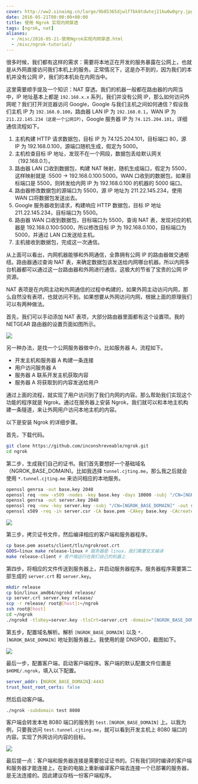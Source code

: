 ```yaml
---
cover: http://ww2.sinaimg.cn/large/9b85365djw1f7bk8tdwtej21kw0w0gry.jpg
date: 2016-05-21T00:00:00+08:00
title: 使用 Ngrok 实现内网穿透
tags: [ngrok, nat]
aliases:
  - /misc/2016-05-21-使用Ngrok实现内网穿透.html
  - /misc/ngrok-tutorial/
---
```

很多时候，我们都有这样的需求：需要将本地正在开发的服务暴露在公网上，也就是从外网直接访问我们本机上的服务。正常情况下，这是办不到的，因为我们的本机并没有公网 IP，我们的本机处在内网当中。

这里需要顺手提及一个知识：NAT 穿透。我们的机器一般都在路由器的内网当中，IP 地址基本上都是 `192.168.x.x` 系列，我们并没有公网 IP，那么如何访问外网呢？我们打开浏览器访问 Google，Google 与我们主机之间如何通信？假设我们主机 IP 为 `192.168.0.100`，路由器 LAN IP 为 `192.168.0.1`，WAN IP 为 `211.22.145.234（这是一个公网IP）`，Google 服务器 IP 为 `74.125.204.101`，详细通信流程如下。

<!--more-->

1. 主机构建 HTTP 请求数据包，目标 IP 为 74.125.204.101，目标端口 80，源 IP 为 192.168.0.100，源端口随机生成，假定为 5000。
2. 主机检查目标 IP 地址，发现不在一个网段，数据包丢给默认网关（192.168.0.1）。
3. 路由器 LAN 口收到数据包，构建 NAT 映射，随机生成端口，假定为 5500，这样映射就是 :5500 -> 192.168.0.100:5000。WAN 口收到的数据包，如果目标端口是 5500，则转发给内网 IP 为 192.168.0.100 的机器的 5000 端口。
4. 路由器修改数据包的源端口为 5500，源 IP 地址为 211.22.145.234，使用 WAN 口将数据包发送出去。
5. Google 服务器收到请求，构建响应 HTTP 数据包，目标 IP 地址 211.22.145.234，目标端口为 5500。
6. 路由器 WAN 口收到数据包，目标端口为 5500，查询 NAT 表，发现对应的机器是 192.168.0.100:5000，所以修改目标 IP 为 192.168.0.100，目标端口为 5000，并通过 LAN 口发送给主机。
7. 主机接收到数据包，完成这一次通信。

从上面可以看出，内网机器能够和外网通信，全靠拥有公网 IP 的路由器做交通枢纽。路由器通过查询 NAT 表，来确定数据包该发送给内网哪台机器。所以内网多台机器都可以通过这一台路由器和外网进行通信，这极大的节省了宝贵的公网 IP 资源。

NAT 表项是在内网主动和外网通信的过程中构建的，如果外网主动访问内网，那么自然没有表项，也就访问不到。如果想要从外网访问内网，根据上面的原理我们可以有两种做法。

首先，我们可以手动添加 NAT 表项，大部分路由器里面都有这个设置项。我的 NETGEAR 路由器的设置页面如图所示。

![](http://ww2.sinaimg.cn/large/9b85365dgw1f43dxm3ux6j21gz0jo78u.jpg)

另一种办法，是找一个公网服务器做中介。比如服务器 A，流程如下。

- 开发主机和服务器 A 构建一条连接
- 用户访问服务器 A
- 服务器 A 联系开发主机获取内容
- 服务器 A 将获取到的内容发送给用户

通过上面的流程，就实现了用户访问到了我们内网的内容。那么帮助我们实现这个功能的程序就是 Ngrok。通过在服务器上安装 Ngrok，我们就可以和本地主机构建一条隧道，来让外网用户访问本地主机的内容。

以下是安装 Ngrok 的详细步骤。

首先，下载代码。

```bash
git clone https://github.com/inconshreveable/ngrok.git
cd ngrok
```

第二步，生成我们自己的证书。我们首先要想好一个基础域名（NGROK_BASE_DOMAIN)。比如我选择 `tunnel.cjting.me`，那么我之后就会使用 `*.tunnel.cjting.me` 来访问相应的本地服务。

```bash
openssl genrsa -out base.key 2048
openssl req -new -x509 -nodes -key base.key -days 10000 -subj "/CN=[NGROK_BASE_DOMAIN]" -out base.pem
openssl genrsa -out server.key 2048
openssl req -new -key server.key -subj "/CN=[NGROK_BASE_DOMAIN]" -out server.csr
openssl x509 -req -in server.csr -CA base.pem -CAkey base.key -CAcreateserial -days 10000 -out server.crt
```

![](http://ww2.sinaimg.cn/large/9b85365djw1f439iat2lpj20qi0g5grx.jpg)

第三步，拷贝证书文件，然后编译相应的客户端和服务器程序。

```bash
cp base.pem assets/client/tls/ngrokroot.crt
GOOS=linux make release-linux # 服务器是 linux，我们需要交叉编译
make release-client # 客户端运行在我们自己的机器上
```

第四步，将相应的文件传送到服务器上，并启动服务器程序。服务器程序需要第二部生成的 `server.crt` 和 `server.key`。

```bash
mkdir release
cp bin/linux_amd64/ngrokd release/
cp server.crt server.key release/
scp -r release/ root@[host]:~/ngrok
ssh root@[host]
cd ~/ngrok
./ngrokd -tlsKey=server.key -tlsCrt=server.crt -domain="[NGROK_BASE_DOMAIN]" -httpAddr=":80" -httpsAddr=":443"
```

第五步，配置域名解析。解析 `[NGROK_BASE_DOMAIN]` 以及 `*.[NGROK_BASE_DOMAIN]` 地址到服务器上。我使用的是 DNSPOD，截图如下。

![](http://ww1.sinaimg.cn/large/9b85365djw1f43rtmytwvj20nn0bqwgl.jpg)

最后一步，配置客户端，启动客户端程序。客户端的默认配置文件位置是 `$HOME/.ngrok`，填入以下配置。

```yaml
server_addr: [NGROK_BASE_DOMAIN]:4443
trust_host_root_certs: false
```

然后启动客户端。

```bash
./ngrok -subdomain test 8080
```

客户端会转发本地 8080 端口的服务到 `test.[NGROK_BASE_DOMAIN]` 上。以我为例，只要我访问 `test.tunnel.cjting.me`，就可以看到开发主机上 8080 端口的内容。实现了外网访问内容的目标。

![](http://ww2.sinaimg.cn/large/9b85365dgw1f43t9r2wshj20iq06i74v.jpg)

最后提一点：客户端和服务器连接是需要验证证书的。只有我们同时编译的客户端和服务器才能连接上。在新的电脑上重新编译客户端去连接一个已部署的服务器，是无法连接的。因此建议存档一份客户端程序。
